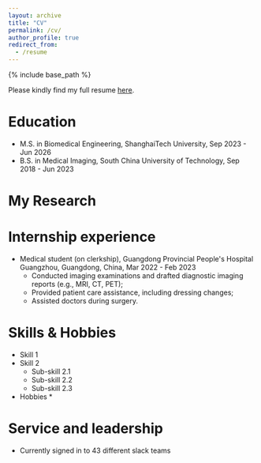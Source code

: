 ```yaml
---
layout: archive
title: "CV"
permalink: /cv/
author_profile: true
redirect_from:
  - /resume
---
```


{% include base_path %}

Please kindly find my full resume <a href="../assets/CV_of_GaofengWu_ShanghaiTech.pdf">here</a>.



Education
======
* M.S. in Biomedical Engineering, ShanghaiTech University, Sep 2023 - Jun 2026
* B.S. in Medical Imaging, South China University of Technology, Sep 2018 - Jun 2023

**My Research**
======


Internship experience
======
* Medical student (on clerkship), Guangdong Provincial People's Hospital Guangzhou, Guangdong, China, Mar 2022 - Feb 2023
  * Conducted imaging examinations and drafted diagnostic imaging reports (e.g., MRI, CT, PET);
  * Provided patient care assistance, including dressing changes;
  * Assisted doctors during surgery.
  
Skills & Hobbies
======
* Skill 1
* Skill 2
  * Sub-skill 2.1
  * Sub-skill 2.2
  * Sub-skill 2.3
* Hobbies
  * 

  
Service and leadership
======
* Currently signed in to 43 different slack teams

